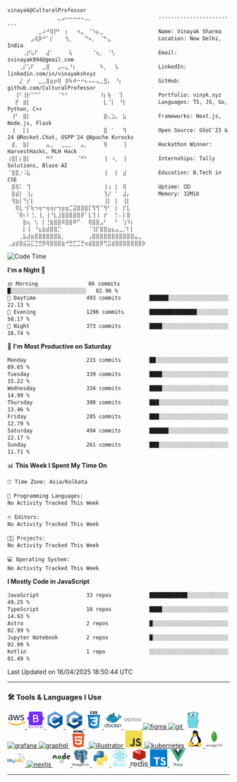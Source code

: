 ```
                                                vinayak@CulturalProfessor 
⠀⠀⠀⠀⠀⠀⠀⠀⠀⠀⠀⠀⠀⣀⣠⠤⠤⠤⠤⠤⣀⡀⠀⠀⠀⠀⠀⠀⠀⠀⠀⠀⠀⠀⠀⠀    ------------------------- 
⠀⠀⠀⠀⠀⠀⠀⠀⣀⠴⠚⢿⡟⠃⠀⡆⠀⠀⠲⣄⠀⠈⠱⡦⣀⠀⠀⠀⠀⠀⠀⠀⠀⠀⠀⠀    Name: Vinayak Sharma
⠀⠀⠀⠀⠀⠀⣠⢾⡿⠚⠁⡎⠀⠀⠀⢳⡀⠀⠀⠀⠙⠦⡀⠀⠈⠓⣄⠀⠀⠀⠀⠀⠀⠀⠀⠀    Location: New Delhi, India
⠀⠀⠀⠀⢀⡞⢥⠏⠀⠀⣼⠁⠀⠀⠀⠀⢧⠀⠀⠀⠀⠀⠈⢦⡀⠀⠈⢣⠀⠀⠀⠀⠀⠀⠀⠀    Email: svinayak994@gmail.com
⠀⠀⠀⢀⡎⢡⠏⠀⠀⣀⣿⠀⠀⣠⠤⣄⠘⡆⠀⠀⠀⠀⠀⠀⠳⡀⠀⠀⢧⠀⠀⠀⠀⠀⠀⠀    LinkedIn: linkedin.com/in/vinayakshxyz
⠀⠀⠀⣜⠀⡞⠀⠀⣀⣀⣿⣶⡶⢿⠀⡿⠷⠾⠒⠒⠦⠤⠤⢤⣀⣻⡄⠀⠘⡆⠀⠀⠀⠀⠀⠀    GitHub: github.com/CulturalProfessor
⠀⠀⢸⠃⢸⡗⠉⠉⠁⠀⠀⠀⠀⠈⠓⠃⠀⠀⠀⠀⠀⠀⠀⠀⠸⡆⢷⠀⠀⢹⠀⠀⠀⠀⠀⠀    Portfolio: vinyk.xyz
⠀⠀⡟⠀⣾⡇⠀⠀⠀⠀⠀⠀⠀⠀⠀⠀⠀⠀⠀⠀⠀⠀⠀⠀⠀⣇⠈⡇⠀⠘⡇⠀⠀⠀⠀⠀    Languages: TS, JS, Go, Python, C++
⠀⢸⠃⠀⣿⡇⠀⠀⠀⠀⠀⠀⠀⠀⠀⠀⠀⠀⠀⠀⠀⠀⠀⠀⠀⣿⢄⣱⡄⠀⣧⠀⠀⠀⠀⠀    Frameworks: Next.js, Node.js, Flask
⠀⢸⠀⠀⡇⡇⠀⠀⠀⠀⠀⠀⠀⠀⠀⠀⠀⠀⠀⠀⠀⠀⠀⠀⠀⣿⠀⠁⠀⠀⢻⠀⠀⠀⠀⠀    Open Source: GSoC'23 & 24 @Rocket.Chat, OSPP'24 @Apache Kvrocks
⠀⣾⡀⠀⣷⡇⠀⠀⠀⠀⣤⣀⠀⠀⣀⣀⡀⠀⠀⣤⡀⠀⠀⠀⠀⢿⠀⠀⠀⠀⢸⠀⠀⠀⠀⠀    Hackathon Winner: HarvestHacks, MLH Hack
⢰⣿⡇⡆⣿⡇⠀⠀⠀⠀⠛⠋⠀⠀⠀⠀⠀⠀⠈⠛⠃⠀⠀⠀⠀⢸⠀⠰⡀⠀⢸⠀⠀⠀⠀⠀    Internships: Tally Solutions, Blaze AI
⠈⣿⣿⡐⠨⣧⠀⠀⠀⠀⠀⠀⠀⠀⠀⠀⠀⠀⠀⠀⠀⠀⠀⠀⠀⢸⠀⠀⡇⠀⣼⠀⠀⠀⠀⠀    Education: B.Tech in CSE
⠀⣿⢿⠅⠀⢹⠀⠀⠀⠀⠀⠀⠀⠀⠀⠀⠀⠀⠀⠀⠀⠀⠀⠀⠀⢸⢰⠀⡇⠀⢿⠀⠀⠀⠀⠀    Uptime: Ꝏ
⠀⣿⣾⡇⠀⢸⡄⠀⠀⠀⠀⠀⠀⠀⠀⠀⠀⠀⠀⠀⠀⠀⠀⠀⠀⢹⡜⠀⠁⠀⣼⡄⠀⠀⠀⠀    Memory: 32Mib
⠀⢻⣷⡇⠙⡎⡇⠀⠀⠀⠀⠀⠀⠀⠀⠀⠀⠀⠀⠀⠀⠀⠀⠀⠀⢸⡇⠀⡇⠀⢸⡇⠀⠀⠀⠀ 
⠀⠀⢿⣇⠐⡏⢷⠲⢶⠒⢶⢶⡖⢲⣶⣶⣉⣽⣿⣿⣿⡏⢻⢻⠉⢻⠃⠀⡇⠀⡏⣇⠀⠀⠀⠀    
⠀⠀⠈⢿⠆⠇⢘⡀⢸⡀⢸⠘⣇⣸⣿⣿⣿⣿⣿⡿⠁⣇⢹⢸⠀⡞⠀⠀⡃⠄⡇⣿⠀⠀⠀⠀
⠀⠀⠀⠀⣷⢦⠀⢣⠀⡇⢘⣷⣿⣿⠿⣿⣿⠿⠋⠀⠀⢿⣿⣿⣠⠃⠀⠀⠃⠀⢱⠹⡆⠀⠀⠀                             
⠀⠀⠀⠀⡇⢸⠀⠘⣦⣷⣾⣿⣿⡉⠀⠀⠀⠀⠀⠀⠀⠈⢹⡏⣿⣿⣶⣦⣤⣀⡈⠇⡇⠀⠀⠀                             
⠀⠀⠀⢀⣧⣼⣶⣿⣿⣿⣿⣿⣿⣷⡀⠀⠀⠀⠀⠀⠀⢠⣿⣿⣿⣿⣿⣿⣿⣿⣿⣿⣿⣤⣀⠀
⢀⣴⣾⣿⣮⣭⣍⣙⣛⡿⢿⣿⣿⣿⣷⠚⣛⣋⣉⣛⢶⣾⣿⣿⡿⢛⣭⣾⣿⣿⣿⣿⣿⣿⣿⡷ 
```


<!--START_SECTION:waka-->
![Code Time](http://img.shields.io/badge/Code%20Time-1%2C259%20hrs%2029%20mins-blue)

**I'm a Night 🦉** 

```text
🌞 Morning                66 commits          █░░░░░░░░░░░░░░░░░░░░░░░░   02.96 % 
🌆 Daytime                493 commits         ██████░░░░░░░░░░░░░░░░░░░   22.13 % 
🌃 Evening                1296 commits        ███████████████░░░░░░░░░░   58.17 % 
🌙 Night                  373 commits         ████░░░░░░░░░░░░░░░░░░░░░   16.74 % 
```
📅 **I'm Most Productive on Saturday** 

```text
Monday                   215 commits         ██░░░░░░░░░░░░░░░░░░░░░░░   09.65 % 
Tuesday                  339 commits         ████░░░░░░░░░░░░░░░░░░░░░   15.22 % 
Wednesday                334 commits         ████░░░░░░░░░░░░░░░░░░░░░   14.99 % 
Thursday                 300 commits         ███░░░░░░░░░░░░░░░░░░░░░░   13.46 % 
Friday                   285 commits         ███░░░░░░░░░░░░░░░░░░░░░░   12.79 % 
Saturday                 494 commits         ██████░░░░░░░░░░░░░░░░░░░   22.17 % 
Sunday                   261 commits         ███░░░░░░░░░░░░░░░░░░░░░░   11.71 % 
```


📊 **This Week I Spent My Time On** 

```text
🕑︎ Time Zone: Asia/Kolkata

💬 Programming Languages: 
No Activity Tracked This Week

🔥 Editors: 
No Activity Tracked This Week

🐱‍💻 Projects: 
No Activity Tracked This Week

💻 Operating System: 
No Activity Tracked This Week
```

**I Mostly Code in JavaScript** 

```text
JavaScript               33 repos            ████████████░░░░░░░░░░░░░   49.25 % 
TypeScript               10 repos            ████░░░░░░░░░░░░░░░░░░░░░   14.93 % 
Astro                    2 repos             █░░░░░░░░░░░░░░░░░░░░░░░░   02.99 % 
Jupyter Notebook         2 repos             █░░░░░░░░░░░░░░░░░░░░░░░░   02.99 % 
Kotlin                   1 repo              ░░░░░░░░░░░░░░░░░░░░░░░░░   01.49 % 
```




 Last Updated on 16/04/2025 18:50:44 UTC
<!--END_SECTION:waka-->

---

### 🛠️ Tools & Languages I Use
<p align="left"> <a href="https://aws.amazon.com" target="_blank" rel="noreferrer"> <img src="https://raw.githubusercontent.com/devicons/devicon/master/icons/amazonwebservices/amazonwebservices-original-wordmark.svg" alt="aws" width="40" height="40"/> </a> <a href="https://getbootstrap.com" target="_blank" rel="noreferrer"> <img src="https://raw.githubusercontent.com/devicons/devicon/master/icons/bootstrap/bootstrap-plain-wordmark.svg" alt="bootstrap" width="40" height="40"/> </a> <a href="https://www.cprogramming.com/" target="_blank" rel="noreferrer"> <img src="https://raw.githubusercontent.com/devicons/devicon/master/icons/c/c-original.svg" alt="c" width="40" height="40"/> </a> <a href="https://www.w3schools.com/cpp/" target="_blank" rel="noreferrer"> <img src="https://raw.githubusercontent.com/devicons/devicon/master/icons/cplusplus/cplusplus-original.svg" alt="cplusplus" width="40" height="40"/> </a> <a href="https://www.w3schools.com/css/" target="_blank" rel="noreferrer"> <img src="https://raw.githubusercontent.com/devicons/devicon/master/icons/css3/css3-original-wordmark.svg" alt="css3" width="40" height="40"/> </a> <a href="https://www.docker.com/" target="_blank" rel="noreferrer"> <img src="https://raw.githubusercontent.com/devicons/devicon/master/icons/docker/docker-original-wordmark.svg" alt="docker" width="40" height="40"/> </a> <a href="https://expressjs.com" target="_blank" rel="noreferrer"> <img src="https://raw.githubusercontent.com/devicons/devicon/master/icons/express/express-original-wordmark.svg" alt="express" width="40" height="40"/> </a> <a href="https://www.figma.com/" target="_blank" rel="noreferrer"> <img src="https://www.vectorlogo.zone/logos/figma/figma-icon.svg" alt="figma" width="40" height="40"/> </a> <a href="https://git-scm.com/" target="_blank" rel="noreferrer"> <img src="https://www.vectorlogo.zone/logos/git-scm/git-scm-icon.svg" alt="git" width="40" height="40"/> </a> <a href="https://golang.org" target="_blank" rel="noreferrer"> <img src="https://raw.githubusercontent.com/devicons/devicon/master/icons/go/go-original.svg" alt="go" width="40" height="40"/> </a> <a href="https://grafana.com" target="_blank" rel="noreferrer"> <img src="https://www.vectorlogo.zone/logos/grafana/grafana-icon.svg" alt="grafana" width="40" height="40"/> </a> <a href="https://graphql.org" target="_blank" rel="noreferrer"> <img src="https://www.vectorlogo.zone/logos/graphql/graphql-icon.svg" alt="graphql" width="40" height="40"/> </a> <a href="https://www.w3.org/html/" target="_blank" rel="noreferrer"> <img src="https://raw.githubusercontent.com/devicons/devicon/master/icons/html5/html5-original-wordmark.svg" alt="html5" width="40" height="40"/> </a> <a href="https://www.adobe.com/in/products/illustrator.html" target="_blank" rel="noreferrer"> <img src="https://www.vectorlogo.zone/logos/adobe_illustrator/adobe_illustrator-icon.svg" alt="illustrator" width="40" height="40"/> </a> <a href="https://developer.mozilla.org/en-US/docs/Web/JavaScript" target="_blank" rel="noreferrer"> <img src="https://raw.githubusercontent.com/devicons/devicon/master/icons/javascript/javascript-original.svg" alt="javascript" width="40" height="40"/> </a> <a href="https://kubernetes.io" target="_blank" rel="noreferrer"> <img src="https://www.vectorlogo.zone/logos/kubernetes/kubernetes-icon.svg" alt="kubernetes" width="40" height="40"/> </a> <a href="https://www.linux.org/" target="_blank" rel="noreferrer"> <img src="https://raw.githubusercontent.com/devicons/devicon/master/icons/linux/linux-original.svg" alt="linux" width="40" height="40"/> </a> <a href="https://www.mongodb.com/" target="_blank" rel="noreferrer"> <img src="https://raw.githubusercontent.com/devicons/devicon/master/icons/mongodb/mongodb-original-wordmark.svg" alt="mongodb" width="40" height="40"/> </a> <a href="https://www.mysql.com/" target="_blank" rel="noreferrer"> <img src="https://raw.githubusercontent.com/devicons/devicon/master/icons/mysql/mysql-original-wordmark.svg" alt="mysql" width="40" height="40"/> </a> <a href="https://nextjs.org/" target="_blank" rel="noreferrer"> <img src="https://cdn.worldvectorlogo.com/logos/nextjs-2.svg" alt="nextjs" width="40" height="40"/> </a> <a href="https://nodejs.org" target="_blank" rel="noreferrer"> <img src="https://raw.githubusercontent.com/devicons/devicon/master/icons/nodejs/nodejs-original-wordmark.svg" alt="nodejs" width="40" height="40"/> </a> <a href="https://www.postgresql.org" target="_blank" rel="noreferrer"> <img src="https://raw.githubusercontent.com/devicons/devicon/master/icons/postgresql/postgresql-original-wordmark.svg" alt="postgresql" width="40" height="40"/> </a> <a href="https://www.python.org" target="_blank" rel="noreferrer"> <img src="https://raw.githubusercontent.com/devicons/devicon/master/icons/python/python-original.svg" alt="python" width="40" height="40"/> </a> <a href="https://reactjs.org/" target="_blank" rel="noreferrer"> <img src="https://raw.githubusercontent.com/devicons/devicon/master/icons/react/react-original-wordmark.svg" alt="react" width="40" height="40"/> </a> <a href="https://redis.io" target="_blank" rel="noreferrer"> <img src="https://raw.githubusercontent.com/devicons/devicon/master/icons/redis/redis-original-wordmark.svg" alt="redis" width="40" height="40"/> </a> <a href="https://www.typescriptlang.org/" target="_blank" rel="noreferrer"> <img src="https://raw.githubusercontent.com/devicons/devicon/master/icons/typescript/typescript-original.svg" alt="typescript" width="40" height="40"/> </a> <a href="https://vuejs.org/" target="_blank" rel="noreferrer"> <img src="https://raw.githubusercontent.com/devicons/devicon/master/icons/vuejs/vuejs-original-wordmark.svg" alt="vuejs" width="40" height="40"/> </a> </p>

---
